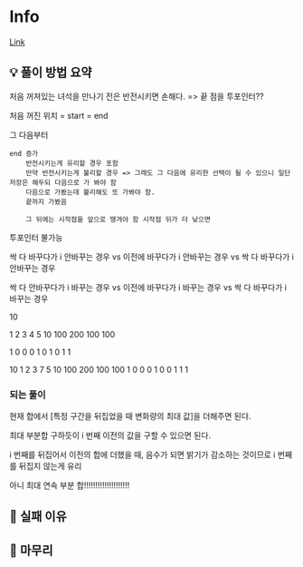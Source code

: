 # Info
[Link](https://boj.kr/25634)
## 💡 풀이 방법 요약
처음 꺼져있는 녀석을 만나기 전은 반전시키면 손해다. => 끝 점을 투포인터??

처음 꺼진 위치 = start = end

그 다음부터

    end 증가 
        반전시키는게 유리할 경우 포함
        만약 반전시키는게 불리할 경우 => 그래도 그 다음에 유리한 선택이 될 수 있으니 일단 저장은 해두되 다음으로 가 봐야 함
        다음으로 가봤는데 불리해도 또 가봐야 함.
        끝까지 가봤음

        그 뒤에는 시작점을 앞으로 땡겨야 함 시작점 뒤가 더 낮으면
투포인터 불가능

싹 다 바꾸다가 i 안바꾸는 경우 vs 이전에 바꾸다가 i 안바꾸는 경우 vs 싹 다 바꾸다가 i 안바꾸는 경우

싹 다 안바꾸다가 i 바꾸는 경우 vs 이전에 바꾸다가 i 바꾸는 경우 vs 싹 다 바꾸다가 i 바꾸는 경우

10

1 2 3 4 5 10 100 200 100 100

1 0 0 0 1 0 1 0 1 1

10 1 2 3 7 5 10 100 200 100 100 1 0 0 0 1 0 0 1 1 1

### 되는 풀이

현재 합에서 [특정 구간을 뒤집었을 때 변화량의 최대 값]을 더해주면 된다.

최대 부분합 구하듯이 i 번째 이전의 값을 구할 수 있으면 된다.

i 번째를 뒤집어서 이전의 합에 더했을 때, 음수가 되면 밝기가 감소하는 것이므로 i 번째를 뒤집지 않는게 유리

아니 최대 연속 부분 합!!!!!!!!!!!!!!!!!!!!
## 👀 실패 이유

## 🙂 마무리
